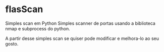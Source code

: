 # flasScan
Simples scan em Python
Simples scanner de portas usando a biblioteca nmap e subprocess do python.

A partir desse simples scan se quiser pode modificar e melhora-lo ao seu gosto.

